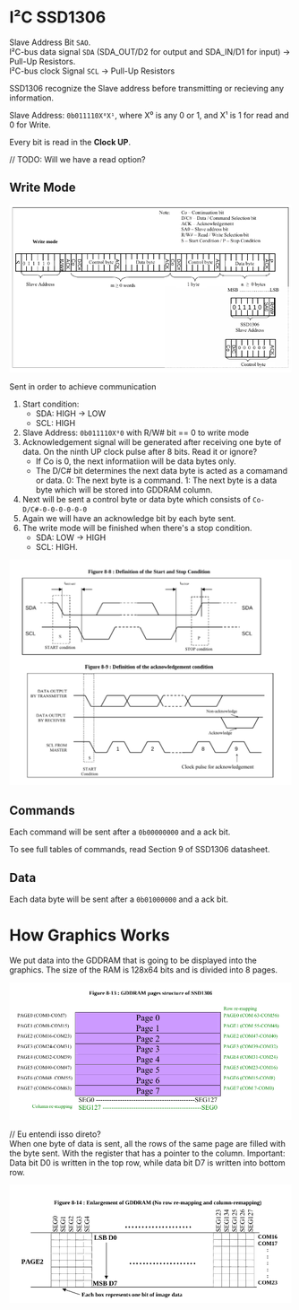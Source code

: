 # I²C SSD1306

Slave Address Bit `SAO`.  
I²C-bus data signal `SDA` (SDA_OUT/D2 for output and SDA_IN/D1 for input) -> Pull-Up Resistors.  
I²C-bus clock Signal `SCL` -> Pull-Up Resistors

SSD1306 recognize the Slave address before transmitting or recieving any information.

Slave Address: `0b011110X⁰X¹`, where X⁰ is any 0 or 1, and X¹ is 1 for read and 0 for Write. 

Every bit is read in the **Clock UP**.

// TODO: Will we have a read option?


## Write Mode

<img src="./write_i2c.png">

Sent in order to achieve communication

1. Start condition:
    - SDA: HIGH -> LOW
    - SCL: HIGH
1. Slave Address: `0b011110X⁰0` with R/W# bit == 0 to write mode
1. Acknowledgement signal will be generated after receiving one byte of data. On the ninth UP clock pulse after 8 bits. Read it or ignore?
    - If Co is 0, the next informatiion will be data bytes only.
    - The D/C# bit determines the next data byte is acted as a comamand or data. 0: The next byte is a command. 1: The next byte is a data byte which will be stored into GDDRAM column.
1. Next will be sent a control byte or data byte which consists of `Co-D/C#-0-0-0-0-0-0`
1. Again we will have an acknowledge bit by each byte sent.
1. The write mode will be finished when there's a stop condition.
    - SDA: LOW -> HIGH
    - SCL: HIGH.

<img src="./start_sstop_ack.png"/>

## Commands

Each command will be sent after a `0b00000000` and a ack bit.

To see full tables of commands, read Section 9 of SSD1306 datasheet.

## Data

Each data byte will be sent after a `0b01000000` and a ack bit.

# How Graphics Works

We put data into the GDDRAM that is going to be displayed into the graphics. The size of the RAM is 128x64 bits and is divided into 8 pages.

<img src="./pages.png"/>

// Eu entendi isso direto?  
When one byte of data is sent, all the rows of the same page are filled with the byte sent. With the register that has a pointer to the column. Important: Data bit D0 is written in the top row, while data bit D7 is written into bottom row.

<img src="./how_image_is_written.png"/>
